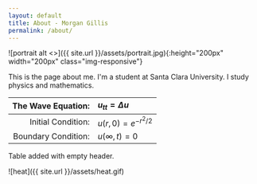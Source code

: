 ```yaml
---
layout: default
title: About - Morgan Gillis
permalink: /about/
---
```


![portrait alt <>]({{ site.url }}/assets/portrait.jpg){:height="200px" width="200px" class="img-responsive"}

This is the page about me. I'm a student at Santa Clara University. I study physics and mathematics.

|The Wave Equation: | $u_{tt} = \Delta u$|
|---:|:---|
|Initial Condition: | $u(r,0) = e^{-r^2/2}$|
|Boundary Condition: | $u(\infty,t) = 0$|

Table added with empty header.

![heat]({{ site.url }}/assets/heat.gif)
